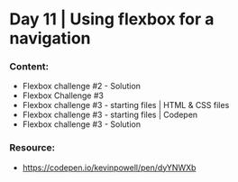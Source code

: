 # Day 11 | Using flexbox for a navigation

### Content:

- Flexbox challenge #2 - Solution
- Flexbox Challenge #3
- Flexbox challenge #3 - starting files | HTML & CSS files
- Flexbox challenge #3 - starting files | Codepen
- Flexbox challenge #3 - Solution

### Resource:

- https://codepen.io/kevinpowell/pen/dyYNWXb
